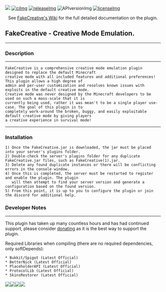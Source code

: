 [ci]: http://ci.craftationgaming.com/job/FakeCreative/
[ciImg]: http://ci.craftationgaming.com/buildStatus/icon?job=FakeCreative

[releaseImg]: https://img.shields.io/github/release/RockinChaos/FakeCreative.svg?label=spigot%20release
[release]: https://github.com/RockinChaos/FakeCreative/releases/latest

[APIversionImg]: https://img.shields.io/nexus/craftationgaming/me.RockinChaos/fakecreative?server=https%3A%2F%2Frepo.craftationgaming.com&label=API%20Version

[issues]: https://github.com/RockinChaos/FakeCreative/issues
[licenseImg]: https://img.shields.io/github/license/RockinChaos/FakeCreative.svg
[license]: https://github.com/RockinChaos/FakeCreative/blob/master/LICENSE

![](https://i.imgur.com/u52QqZj.png)
[![ciImg]][ci] [![releaseImg]][release] ![APIversionImg] [![licenseImg]][license]

<p align="center">
 See <a href="https://github.com/RockinChaos/FakeCreative/wiki">FakeCreative's Wiki</a> for the full detailed documentation on the plugin.<br>
</p>

## FakeCreative - Creative Mode Emulation.
-----

### Description
-----
```
FakeCreative is a comprehensive creative mode emulation plugin designed to replace the default Minecraft 
creative mode with all included features and additional preferences! This plugin allows a high degree of 
admin and per-user customization and resolves known issues with exploits in the default creative mode. 
Creative mode was never designed by the Minecraft developers to be used on such a mass-scale that it is 
currently being used, rather it was mean't to be a single player use-case. The goal of this plugin is to 
completely work-around the broken, buggy, and easily exploitable default creative mode by giving players 
a creative experience in survival mode!
```
-----
### Installation
```
1) Once the FakeCreative.jar is downloaded, the jar must be placed into your server's plugins folder.
2) Double-check the server's plugins folder for any duplicate FakeCreative.jar files, such as FakeCreative(1).jar.
3) Delete any found duplicate instances or there will be conflicting errors in the console window.
4) Once this is completed, the server must be restarted to register and enable the plugin. The plugin
   will then attempt to find your server version and generate a configuration based on the found version.
5) From this point, it is up to you to configure the plugin or join the discord for additional help.
```

### Developer Notes
-----
This plugin has taken up many countless hours and has had continued support, please consider [donating](https://www.paypal.me/RockinChaos) as it is the best way to support the plugin.

Required Libraries when compiling (there are no required dependencies, only softDepends):
```
* Bukkit/Spigot (Latest Official)
* BetterNick (Latest Official)
* PlaceholderAPI (Latest Official)
* ProtocolLib (Latest Official)
* SkinsRestorer (Latest Official)
```

![](https://i.imgur.com/vFllc29.png)![](https://i.imgur.com/vFllc29.png)[<img src="https://i.imgur.com/WR5dVKN.png">](https://discord.gg/D5FnJ7C)[<img src="https://i.imgur.com/LJsmwSd.png">](http://ci.craftationgaming.com/)
